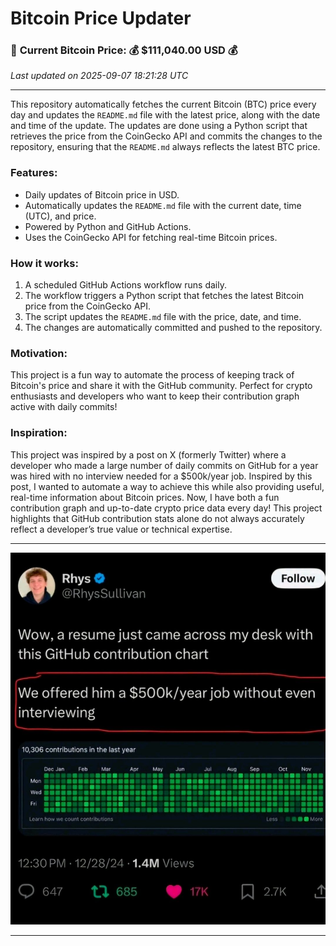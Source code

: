# Bitcoin Price Updater

### 🚨 **Current Bitcoin Price**: **💰 $111,040.00 USD** 💰
_Last updated on 2025-09-07 18:21:28 UTC_

---

This repository automatically fetches the current Bitcoin (BTC) price every day and updates the `README.md` file with the latest price, along with the date and time of the update.
The updates are done using a Python script that retrieves the price from the CoinGecko API and commits the changes to the repository, ensuring that the `README.md` always reflects the latest BTC price.

### Features:
- Daily updates of Bitcoin price in USD.
- Automatically updates the `README.md` file with the current date, time (UTC), and price.
- Powered by Python and GitHub Actions.
- Uses the CoinGecko API for fetching real-time Bitcoin prices.

### How it works:
1. A scheduled GitHub Actions workflow runs daily.
2. The workflow triggers a Python script that fetches the latest Bitcoin price from the CoinGecko API.
3. The script updates the `README.md` file with the price, date, and time.
4. The changes are automatically committed and pushed to the repository.

### Motivation:
This project is a fun way to automate the process of keeping track of Bitcoin's price and share it with the GitHub community.
Perfect for crypto enthusiasts and developers who want to keep their contribution graph active with daily commits!

### Inspiration:
This project was inspired by a post on X (formerly Twitter) where a developer who made a large number of daily commits on GitHub for a year was hired with no interview needed for a $500k/year job.
Inspired by this post, I wanted to automate a way to achieve this while also providing useful, real-time information about Bitcoin prices.
Now, I have both a fun contribution graph and up-to-date crypto price data every day!
This project highlights that GitHub contribution stats alone do not always accurately reflect a developer’s true value or technical expertise.

---

![Image](./image/image.jpeg)

---
